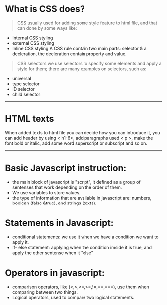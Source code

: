 # What is CSS does?
>CSS usually used for adding some style feature to html file, and that can done by some ways like:
- Internal CSS styling
- external CSS styling
- Inline CSS styling
A CSS rule contain two main parts: selector & a decleration, the decleration contain property and value.
>CSS selectors
we use selectors to specify some elements and apply a style for them; there are many examples on selectors, such as:
- universal
- type  selector
- ID selector
- child selector
---------
# HTML texts
When added texts to html file you can decide how you can introduce it, you can add header by using < h1-6>, add paragraphs used < p >, make the font bold or italic, add some word superscript or subscript and so on.

------------- 
# Basic Javascript instruction:
- the main block of javascript is "script", it defined as a group of sentenses that work depending on the order of them.
- We use variables to store values.
- the type of information that are available in javascript are: numbers, boolean (false &true), and strings (texts).

# Statements in Javascript:
- conditional statements: we use it when we have a condition we want to apply it.
- If- else statement:
applying when the condition imside it is true, and apply the other sentense when it "else"

# Operators in javascript:
- comparison operators, like (<,>,<=,>=,!=,==,===), use them when comparing between two things.
- Logical operators, used to compare two logical statements.





